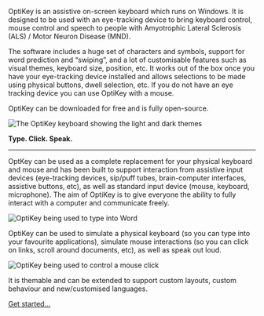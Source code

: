 OptiKey is an assistive on-screen keyboard which runs on Windows. It is designed to be used with an eye-tracking device to bring keyboard control, mouse control and speech to people with Amyotrophic Lateral Sclerosis (ALS) / Motor Neuron Disease (MND).

The software includes a huge set of characters and symbols, support for word prediction and “swiping”, and a lot of customisable features such as visual themes, keyboard size, position, etc. It works out of the box once you have your eye-tracking device installed and allows selections to be made using physical buttons, dwell selection, etc. If you do not have an eye tracking device you can use OptiKey with a mouse.

OptiKey can be downloaded for free and is fully open-source.

![The OptiKey keyboard showing the light and dark themes](http://juliussweetland.github.io/OptiKey/images/Keyboards_Alpha_Showing_Light_And_Dark_Themes.png)

**Type. Click. Speak.**

---

OptKey can be used as a complete replacement for your physical keyboard and mouse and has been built to support interaction from assistive input devices (eye-tracking devices, sip/puff tubes, brain-computer interfaces, assistive buttons, etc), as well as standard input device (mouse, keyboard, microphone). The aim of OptiKey is to give everyone the ability to fully interact with a computer and communicate freely.

![OptiKey being used to type into Word](http://juliussweetland.github.io/OptiKey/images/Typing_Into_Word.png)

OptiKey can be used to simulate a physical keyboard (so you can type into your favourite applications), simulate mouse interactions (so you can click on links, scroll around documents, etc), as well as speak out loud.

![OptiKey being used to control a mouse click](http://juliussweetland.github.io/OptiKey/images/Clicking_On_Magnified_Folder.png)

It is themable and can be extended to support custom layouts, custom behaviour and new/customised languages.

[Get started...](https://github.com/JuliusSweetland/OptiKey/wiki/Get-Started)